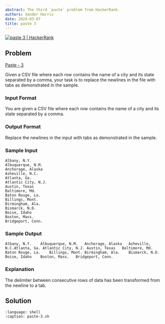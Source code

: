 ```yaml
---
abstract: The third `paste` problem from HackerRank.
authors: Xander Harris
date: 2024-03-07
title: paste 3
---
```


[![paste 3 | HackerRank](https://img.shields.io/badge/HackerRank-green?style=for-the-badge&logo=hackerrank&label=paste%203)](https://www.hackerrank.com/challenges/paste-3)

## Problem

[Paste - 3](https://www.hackerrank.com/challenges/paste-3/problem?isFullScreen=true)

Given a CSV file where each row contains the name of a city and its state
separated by a comma, your task is to replace the newlines in the file with
tabs as demonstrated in the sample.

### Input Format

You are given a CSV file where each row contains the name of a city and its
state separated by a comma.

### Output Format

Replace the newlines in the input with tabs as demonstrated in the sample.

### Sample Input

```{code-block} shell
Albany, N.Y.
Albuquerque, N.M.
Anchorage, Alaska
Asheville, N.C.
Atlanta, Ga.
Atlantic City, N.J.
Austin, Texas
Baltimore, Md.
Baton Rouge, La.
Billings, Mont.
Birmingham, Ala.
Bismarck, N.D.
Boise, Idaho
Boston, Mass.
Bridgeport, Conn.
```

### Sample Output

```{code-block} shell
Albany, N.Y.    Albuquerque, N.M.   Anchorage, Alaska   Asheville, N.C.Atlanta, Ga. Atlantic City, N.J. Austin, Texas   Baltimore, Md.  Baton Rouge, La.    Billings, Mont. Birmingham, Ala.    Bismarck, N.D.  Boise, Idaho    Boston, Mass.   Bridgeport, Conn.
```

### Explanation

The delimiter between consecutive rows of data has been transformed from the newline to a tab.

## Solution

```{literalinclude} paste-3.sh
:language: shell
:caption: paste-3.sh
```

```{index} paste; replace multiple newlines with tabs
```
